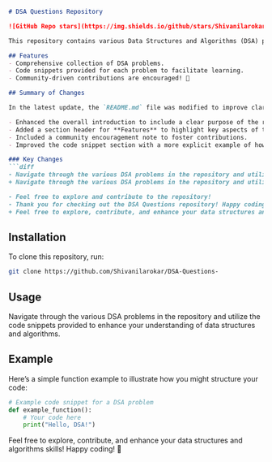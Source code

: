 ```markdown
# DSA Questions Repository

![GitHub Repo stars](https://img.shields.io/github/stars/Shivanilarokar/DSA-Questions-) ![GitHub forks](https://img.shields.io/github/forks/Shivanilarokar/DSA-Questions-) ![GitHub license](https://img.shields.io/github/license/Shivanilarokar/DSA-Questions-)

This repository contains various Data Structures and Algorithms (DSA) problems designed to enhance your coding skills and understanding of core concepts. Whether you are preparing for interviews or looking to improve your programming abilities, this repository is a great resource!

## Features
- Comprehensive collection of DSA problems.
- Code snippets provided for each problem to facilitate learning.
- Community-driven contributions are encouraged! 🤝

## Summary of Changes

In the latest update, the `README.md` file was modified to improve clarity and structure. Here are the key changes made:

- Enhanced the overall introduction to include a clear purpose of the repository.
- Added a section header for **Features** to highlight key aspects of the repository.
- Included a community encouragement note to foster contributions.
- Improved the code snippet section with a more explicit example of how to structure code.

### Key Changes
```diff
- Navigate through the various DSA problems in the repository and utilize the code snippets provided.
+ Navigate through the various DSA problems in the repository and utilize the code snippets provided for practice and learning.

- Feel free to explore and contribute to the repository!
- Thank you for checking out the DSA Questions repository! Happy coding! 🎉
+ Feel free to explore, contribute, and enhance your data structures and algorithms skills!
```

## Installation

To clone this repository, run:

```bash
git clone https://github.com/Shivanilarokar/DSA-Questions-
```

## Usage

Navigate through the various DSA problems in the repository and utilize the code snippets provided to enhance your understanding of data structures and algorithms.

## Example

Here’s a simple function example to illustrate how you might structure your code:

```python
# Example code snippet for a DSA problem
def example_function():
    # Your code here
    print("Hello, DSA!")
```

Feel free to explore, contribute, and enhance your data structures and algorithms skills! Happy coding! 🚀
```